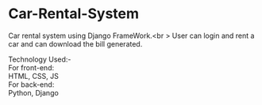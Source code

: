 # Car-Rental-System
Car rental system using Django FrameWork.<br \>
User can login and rent a car and can download the bill generated.


Technology Used:-<br>
For front-end:<br>
  HTML, CSS, JS<br>
For back-end:  
  Python, Django
  
